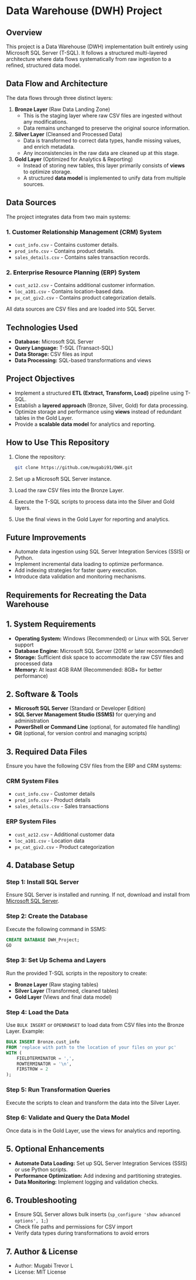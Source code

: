 # Data Warehouse (DWH) Project

## Overview

This project is a Data Warehouse (DWH) implementation built entirely using Microsoft SQL Server (T-SQL). It follows a structured multi-layered architecture where data flows systematically from raw ingestion to a refined, structured data model.

## Data Flow and Architecture

The data flows through three distinct layers:

1. **Bronze Layer** (Raw Data Landing Zone)
   - This is the staging layer where raw CSV files are ingested without any modifications.
   - Data remains unchanged to preserve the original source information.
2. **Silver Layer** (Cleansed and Processed Data)
   - Data is transformed to correct data types, handle missing values, and enrich metadata.
   - Any inconsistencies in the raw data are cleaned up at this stage.
3. **Gold Layer** (Optimized for Analytics & Reporting)
   - Instead of storing new tables, this layer primarily consists of **views** to optimize storage.
   - A structured **data model** is implemented to unify data from multiple sources.

## Data Sources

The project integrates data from two main systems:

### 1. Customer Relationship Management (CRM) System

- `cust_info.csv` - Contains customer details.
- `prod_info.csv` - Contains product details.
- `sales_details.csv` - Contains sales transaction records.

### 2. Enterprise Resource Planning (ERP) System

- `cust_az12.csv` - Contains additional customer information.
- `loc_a101.csv` - Contains location-based data.
- `px_cat_giv2.csv` - Contains product categorization details.

All data sources are CSV files and are loaded into SQL Server.

## Technologies Used

- **Database:** Microsoft SQL Server
- **Query Language:** T-SQL (Transact-SQL)
- **Data Storage:** CSV files as input
- **Data Processing:** SQL-based transformations and views

## Project Objectives

- Implement a structured **ETL (Extract, Transform, Load)** pipeline using T-SQL.
- Establish a **layered approach** (Bronze, Silver, Gold) for data processing.
- Optimize storage and performance using **views** instead of redundant tables in the Gold Layer.
- Provide a **scalable data model** for analytics and reporting.

## How to Use This Repository

1. Clone the repository:

   ```sh
   git clone https://github.com/mugabi91/DWH.git
   ```

2. Set up a Microsoft SQL Server instance.
3. Load the raw CSV files into the Bronze Layer.
4. Execute the T-SQL scripts to process data into the Silver and Gold layers.
5. Use the final views in the Gold Layer for reporting and analytics.

## Future Improvements

- Automate data ingestion using SQL Server Integration Services (SSIS) or Python.
- Implement incremental data loading to optimize performance.
- Add indexing strategies for faster query execution.
- Introduce data validation and monitoring mechanisms.

## Requirements for Recreating the Data Warehouse

## 1. System Requirements

- **Operating System:** Windows (Recommended) or Linux with SQL Server support
- **Database Engine:** Microsoft SQL Server (2016 or later recommended)
- **Storage:** Sufficient disk space to accommodate the raw CSV files and processed data
- **Memory:** At least 4GB RAM (Recommended: 8GB+ for better performance)

## 2. Software & Tools

- **Microsoft SQL Server** (Standard or Developer Edition)
- **SQL Server Management Studio (SSMS)** for querying and administration
- **PowerShell or Command Line** (optional, for automated file handling)
- **Git** (optional, for version control and managing scripts)

## 3. Required Data Files

Ensure you have the following CSV files from the ERP and CRM systems:

### CRM System Files

- `cust_info.csv` - Customer details
- `prod_info.csv` - Product details
- `sales_details.csv` - Sales transactions

### ERP System Files

- `cust_az12.csv` - Additional customer data
- `loc_a101.csv` - Location data
- `px_cat_giv2.csv` - Product categorization

## 4. Database Setup

### Step 1: Install SQL Server

Ensure SQL Server is installed and running. If not, download and install from [Microsoft SQL Server](https://www.microsoft.com/en-us/sql-server/).

### Step 2: Create the Database

Execute the following command in SSMS:

```sql
CREATE DATABASE DWH_Project;
GO
```

### Step 3: Set Up Schema and Layers

Run the provided T-SQL scripts in the repository to create:

- **Bronze Layer** (Raw staging tables)
- **Silver Layer** (Transformed, cleaned tables)
- **Gold Layer** (Views and final data model)

### Step 4: Load the Data

Use `BULK INSERT` or `OPENROWSET` to load data from CSV files into the Bronze Layer.
Example:

```sql
BULK INSERT Bronze.cust_info
FROM 'replace with path to the location of your files on your pc'
WITH (
    FIELDTERMINATOR = ',',
    ROWTERMINATOR = '\n',
    FIRSTROW = 2
);
```

### Step 5: Run Transformation Queries

Execute the scripts to clean and transform the data into the Silver Layer.

### Step 6: Validate and Query the Data Model

Once data is in the Gold Layer, use the views for analytics and reporting.

## 5. Optional Enhancements

- **Automate Data Loading:** Set up SQL Server Integration Services (SSIS) or use Python scripts.
- **Performance Optimization:** Add indexing and partitioning strategies.
- **Data Monitoring:** Implement logging and validation checks.

## 6. Troubleshooting

- Ensure SQL Server allows bulk inserts (`sp_configure 'show advanced options', 1;`)
- Check file paths and permissions for CSV import
- Verify data types during transformations to avoid errors

## 7. Author & License

- Author: Mugabi Trevor L
- License: MIT License
